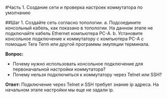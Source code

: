 #Часть 1. Создание сети и проверка настроек коммутатора по умолчанию

##Шаг 1. Создайте сеть согласно топологии.
a. Подсоедините консольный кабель, как показано в топологии. На данном этапе не подключайте кабель Ethernet компьютера PC-A.
b. Установите консольное подключение к коммутатору с компьютера PC-A с помощью Tera Term или другой программы эмуляции терминала.

**Вопрос:**
- Почему нужно использовать консольное подключение для первоначальной настройки коммутатора? 
- Почему нельзя подключиться к коммутатору через Telnet или SSH?

**Ответ:**
Подключение через Telnet и SSH требует знание ip адреса. На начальном этапе настройки мы еще не задали ip.
